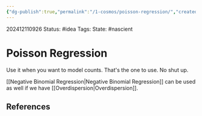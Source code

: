 ```yaml
---
{"dg-publish":true,"permalink":"/1-cosmos/poisson-regression/","created":"2025-01-22T11:17:13.961-05:00","updated":"2024-12-11T09:29:25.786-05:00"}
---
```


202412110926
Status: #idea
Tags: 
State: #nascient
# Poisson Regression

Use it when you want to model counts. That's the one to use.
No shut up.

[[Negative Binomial Regression\|Negative Binomial Regression]] can be used as well if we have [[Overdispersion\|Overdispersion]].


## References
